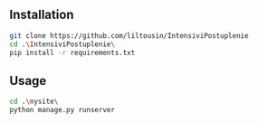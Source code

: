 ## Installation
```bash
git clone https://github.com/liltousin/IntensiviPostuplenie
cd .\IntensiviPostuplenie\
pip install -r requirements.txt
```
## Usage
```bash
cd .\mysite\
python manage.py runserver
```